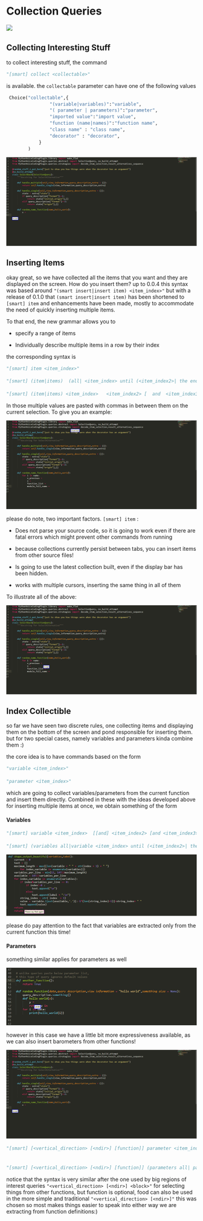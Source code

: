 # Collection Queries

![](./gif/collect0.gif)


## Collecting Interesting Stuff

to collect interesting stuff, the command

```python
"[smart] collect <collectable>"
```

is available. the `collectable` parameter can have one of the following values

```python
 Choice("collectable",{
                "(variable|variables)":"variable",
                "( parameter | parameters)":"parameter",                
                "imported value":"import value",
                "function (name|names)":"function name",
                "class name" : "class name",
                "decorator" : "decorator",
            }
        )
```

![](./gif/collect5.gif)



## Inserting Items

okay great, so we have collected all the items that you want and they are displayed on the screen. How do you insert them? up to 0.0.4 this syntax was based around `"(smart insert|insert item) <item_index>"` but with a release of 0.1.0 that `(smart insert|insert item)` has been shortened to `[smart] item`  and enhancements have been made, mostly to accommodate the need of quickly inserting multiple items.  


To that end, the new grammar allows you to

* specify a range of items 

* Individually describe multiple items in a row by their index

the corresponding syntax is

```python
"[smart] item <item_index>"

"[smart] (item|items)  (all| <item_index> until (<item_index2>| the end))"

"[smart] (item|items) <item_index>   <item_index2> [  and  <item_index3>]"
``` 

In those multiple values are pasted with commas in between them on the current selection.
To give you an example:

![](./gif/collect1.gif)

please do note, two important factors. `[smart] item` :

* Does not parse your source code, so it is going to work even if there are fatal errors which might prevent other commands from running

* because collections currently persist between tabs, you can insert items from other source files!

* Is going to use the latest  collection built, even if the display bar has been hidden.

* works with multiple cursors, inserting the same thing in all of them

To illustrate all of the above:

![](./gif/collect2.gif)




## Index Collectible

so far we have seen two discrete rules, one collecting items and displaying them on the bottom of the screen and pond responsible for inserting them. but for two special cases, namely variables and parameters kinda combine them :)

the core idea is to have commands based on the form

```python
"variable <item_index>"

"parameter <item_index>"
```

which are going to collect variables/parameters from the current function and insert them directly. Combined in these with the ideas developed above for inserting multiple items at once, we obtain something of the form

#### Variables

```python
"[smart] variable <item_index>  [[and] <item_index2> [and <item_index3>]]"

"[smart] (variables all|variable <item_index> until (<item_index2>| the end))"
```

![](./gif/collect3.gif)

please do pay attention to the fact that variables are extracted only from the current function this time! 

#### Parameters

something similar applies for parameters as well

![](./gif/collect4.gif)

however in this case we have a little bit more expressiveness available, as we can also insert barometers from other functions! 


![](./gif/collect5.gif)

```python
"[smart] [<vertical_direction> [<ndir>] [function]] parameter <item_index>  [<item_index2> [and <item_index3>]]"


"[smart] [<vertical_direction> [<ndir>] [function]] (parameters all| parameter <item_index> until (<item_index2>| the end))"
```

notice that the syntax is very similar after the one used by big regions of interest queries `"<vertical_direction> [<ndir>] <block>"` for selecting things from other functions, but function is optional, food can also be used in the more simple and traditional `"<vertical_direction> [<ndir>]"` this was chosen so most makes things easier to speak into either way we are extracting from function definitions:)





